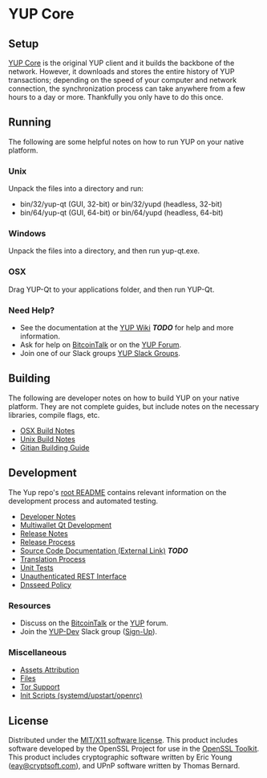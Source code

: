 YUP Core
=====================

Setup
---------------------
[YUP Core](http://yup.org/wallet) is the original YUP client and it builds the backbone of the network. However, it downloads and stores the entire history of YUP transactions; depending on the speed of your computer and network connection, the synchronization process can take anywhere from a few hours to a day or more. Thankfully you only have to do this once.

Running
---------------------
The following are some helpful notes on how to run YUP on your native platform.

### Unix

Unpack the files into a directory and run:

- bin/32/yup-qt (GUI, 32-bit) or bin/32/yupd (headless, 32-bit)
- bin/64/yup-qt (GUI, 64-bit) or bin/64/yupd (headless, 64-bit)

### Windows

Unpack the files into a directory, and then run yup-qt.exe.

### OSX

Drag YUP-Qt to your applications folder, and then run YUP-Qt.

### Need Help?

* See the documentation at the [YUP Wiki](https://en.bitcoin.it/wiki/Main_Page) ***TODO***
for help and more information.
* Ask for help on [BitcoinTalk](https://bitcointalk.org/index.php?topic=1262920.0) or on the [YUP Forum](http://forum.yup.org/).
* Join one of our Slack groups [YUP Slack Groups](https://yup.org/slack-logins/).

Building
---------------------
The following are developer notes on how to build YUP on your native platform. They are not complete guides, but include notes on the necessary libraries, compile flags, etc.

- [OSX Build Notes](build-osx.md)
- [Unix Build Notes](build-unix.md)
- [Gitian Building Guide](gitian-building.md)

Development
---------------------
The Yup repo's [root README](https://github.com/notforhire/YUP/blob/master/README.md) contains relevant information on the development process and automated testing.

- [Developer Notes](developer-notes.md)
- [Multiwallet Qt Development](multiwallet-qt.md)
- [Release Notes](release-notes.md)
- [Release Process](release-process.md)
- [Source Code Documentation (External Link)](https://dev.visucore.com/bitcoin/doxygen/) ***TODO***
- [Translation Process](translation_process.md)
- [Unit Tests](unit-tests.md)
- [Unauthenticated REST Interface](REST-interface.md)
- [Dnsseed Policy](dnsseed-policy.md)

### Resources

* Discuss on the [BitcoinTalk](https://bitcointalk.org/index.php?topic=1262920.0) or the [YUP](http://forum.yup.org/) forum.
* Join the [YUP-Dev](https://yup-dev.slack.com/) Slack group ([Sign-Up](https://yup-dev.herokuapp.com/)).

### Miscellaneous
- [Assets Attribution](assets-attribution.md)
- [Files](files.md)
- [Tor Support](tor.md)
- [Init Scripts (systemd/upstart/openrc)](init.md)

License
---------------------
Distributed under the [MIT/X11 software license](http://www.opensource.org/licenses/mit-license.php).
This product includes software developed by the OpenSSL Project for use in the [OpenSSL Toolkit](https://www.openssl.org/). This product includes
cryptographic software written by Eric Young ([eay@cryptsoft.com](mailto:eay@cryptsoft.com)), and UPnP software written by Thomas Bernard.
